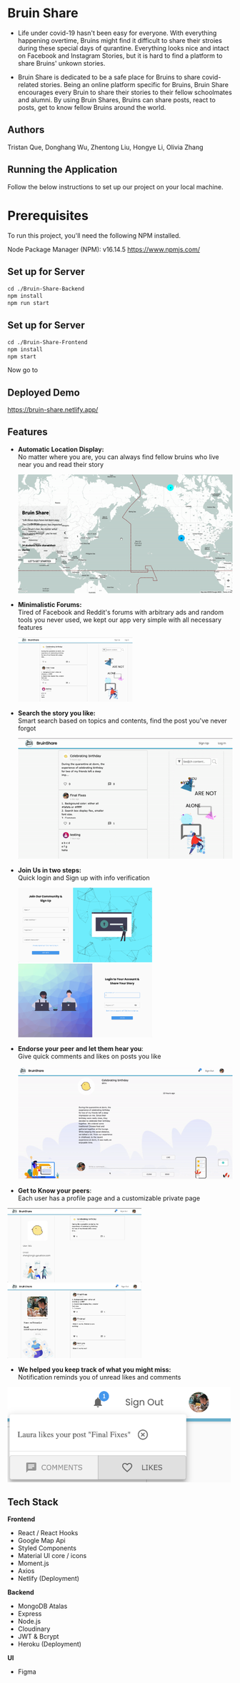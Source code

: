 # Bruin Share
- Life under covid-19 hasn't been easy for everyone. With everything happening overtime, Bruins might find it difficult to share their stroies during these special days of qurantine. Everything looks nice and intact on Facebook and Instagram Stories, but it is hard to find a platform to share Bruins' unkown stories.

- Bruin Share is dedicated to be a safe place for Bruins to share covid-related stories. Being an online platform specific for Bruins, Bruin Share encourages every Bruin to share their stories to their fellow schoolmates and alumni. By using Bruin Shares, Bruins can share posts, react to posts, get to know fellow Bruins around the world.

## Authors
Tristan Que, Donghang Wu, Zhentong Liu, Hongye Li, Olivia Zhang

## Running the Application
Follow the below instructions to set up our project on your local machine.

# Prerequisites
To run this project, you'll need the following NPM installed.

Node Package Manager (NPM): v16.14.5 https://www.npmjs.com/

## Set up for Server
```
cd ./Bruin-Share-Backend
npm install
npm run start
```
## Set up for Server
```
cd ./Bruin-Share-Frontend
npm install
npm start
```
Now go to 
## Deployed Demo

https://bruin-share.netlify.app/


## Features

- **Automatic Location Display:**  \
No matter where you are, you can always find fellow bruins who live near you and read their story

  <img src="./Bruin-Share-Frontend/demo/landing.gif" alt="landing" style="zoom:80%;"/>



- **Minimalistic Forums:** \
Tired of Facebook and Reddit's forums with arbitrary ads and random tools you never used, we kept our app very simple with all necessary features

  <img src="./Bruin-Share-Frontend/demo/public.png" alt="image-20201206105700875" style="zoom:25%;"/>



- **Search the story you like:** \
Smart search based on topics and contents, find the post you've never forgot

  <img src="./Bruin-Share-Frontend/demo/search.gif" alt="search" style="zoom:100%;" />



- **Join Us in two steps:** \
Quick login and Sign up with info verification

  <p float="left">
    <img src="./Bruin-Share-Frontend/demo/signup.png" alt="signup" width="300" />
    <img src="./Bruin-Share-Frontend/demo/login.png" alt="login" width="300"  />
  </p>

- **Endorse your peer and let them hear you**: \
Give quick comments and likes on posts you like

  <img src="./Bruin-Share-Frontend/demo/post.gif" alt="post"  />



- **Get to Know your peers**: \
Each user has a profile page and a customizable private page

<p float="left">
  <img src="./Bruin-Share-Frontend/demo/profile.png" width="300"/>
  <img src="./Bruin-Share-Frontend/demo/private.png"  width="300"/>
</p>

- **We helped you keep track of what you might miss:** \
Notification reminds you of unread likes and comments

<img src="./Bruin-Share-Frontend/demo/notification.png" alt="notification" width="500"/>


## Tech Stack

**Frontend**

- React / React Hooks
- Google Map Api
- Styled Components 
- Material UI core / icons
- Moment.js
- Axios
- Netlify (Deployment)



**Backend**

- MongoDB Atalas
- Express
- Node.js
- Cloudinary
- JWT & Bcrypt
- Heroku (Deployment)



**UI**

- Figma
